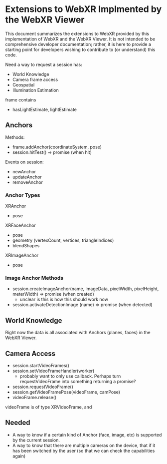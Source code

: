 # Extensions to WebXR Implmented by the WebXR Viewer

This document summarizes the extensions to WebXR provided by this implementation of WebXR and the WebXR Viewer.  It is not intended to be comprehensive developer documentation;  rather, it is here to provide a starting point for developers wishing to contribute to (or understand) this code.

Need a way to request a session has:
- World Knowledge
- Camera frame access
- Geospatial
- Illumination Estimation

frame contains
- hasLightEstimate, lightEstimate

## Anchors

Methods:
- frame.addAnchor(coordinateSystem, pose)
- session.hitTest() => promise (when hit)

Events on session:
- newAnchor
- updateAnchor
- removeAnchor

### Anchor Types

XRAnchor
- pose

XRFaceAnchor
- pose
- geometry (vertexCount, vertices, triangleIndices)
- blendShapes

XRImageAnchor
- pose

### Image Anchor Methods
- session.createImageAnchor(name, imageData, pixelWidth, pixelHeight, meterWidth)  => promise (when created)
    - unclear is this is how this should work now
- session.activateDetectionImage (name) => promise (when detected)


## World Knowledge
Right now the data is all associated with Anchors (planes, faces) in the WebXR Viewer.


## Camera Access
- session.startVideoFrames()
- session.setVideoFrameHandler(worker)   
    - probably want to only use callback.  Perhaps turn requestVideoFrame into something returning a promise?
- session.requestVideoFrame()
- session.getVideoFramePose(videoFrame, camPose)
- videoFrame.release()

videoFrame is of type XRVideoFrame, and 

## Needed
- A way to know if a certain kind of Anchor (face, image, etc) is supported by the current session.
- A way to know that there are multiple cameras on the device, that if it has been switched by the user (so that we can check the capabilities again) 
